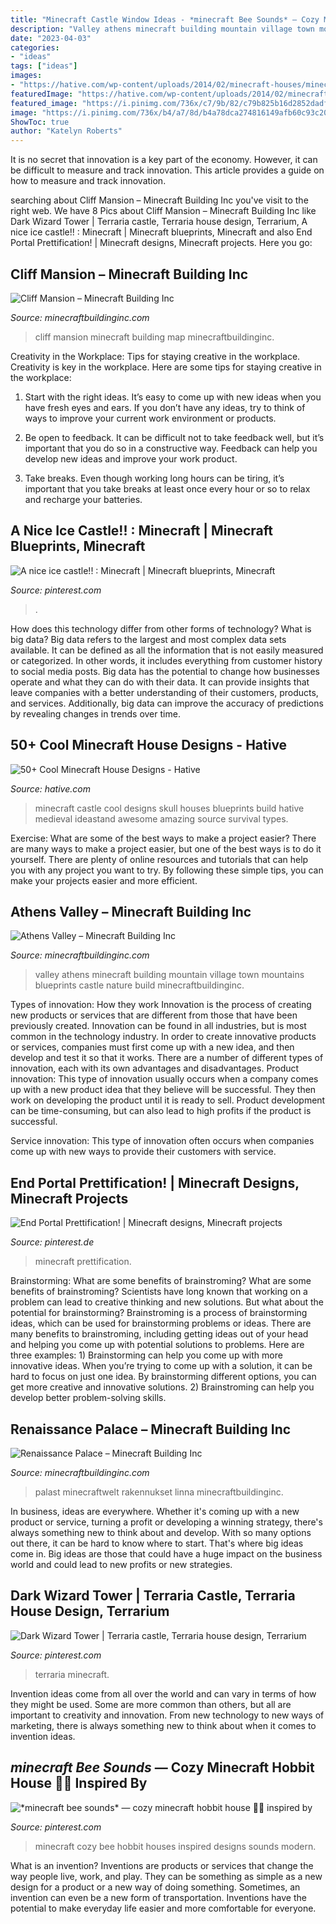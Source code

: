 ```yaml
---
title: "Minecraft Castle Window Ideas - *minecraft Bee Sounds* — Cozy Minecraft Hobbit House 🍄🌿 Inspired By"
description: "Valley athens minecraft building mountain village town mountains blueprints castle nature build minecraftbuildinginc"
date: "2023-04-03"
categories:
- "ideas"
tags: ["ideas"]
images:
- "https://hative.com/wp-content/uploads/2014/02/minecraft-houses/minecraft-skull-castle-3.jpg"
featuredImage: "https://hative.com/wp-content/uploads/2014/02/minecraft-houses/minecraft-skull-castle-3.jpg"
featured_image: "https://i.pinimg.com/736x/c7/9b/82/c79b825b16d2852dadf5f2f0a81bd229.jpg"
image: "https://i.pinimg.com/736x/b4/a7/8d/b4a78dca274816149afb60c93c206044.jpg"
ShowToc: true
author: "Katelyn Roberts"
---
```



It is no secret that innovation is a key part of the economy. However, it can be difficult to measure and track innovation. This article provides a guide on how to measure and track innovation.

	

		
searching about Cliff Mansion – Minecraft Building Inc you've visit to the right web. We have 8 Pics about Cliff Mansion – Minecraft Building Inc like Dark Wizard Tower | Terraria castle, Terraria house design, Terrarium, A nice ice castle!! : Minecraft | Minecraft blueprints, Minecraft and also End Portal Prettification! | Minecraft designs, Minecraft projects. Here you go:
		
    
## Cliff Mansion – Minecraft Building Inc

<img loading=lazy src="https://minecraftbuildinginc.com/wp-content/uploads/2014/03/cliff-mansion-minecraft-building-ideas-8.jpg" onerror="this.onerror=null;this.src='https://tse3.mm.bing.net/th?id=OIP.qB6k9-f3IrRylJ94rdODIwHaEW&amp;pid=15.1';" alt="Cliff Mansion – Minecraft Building Inc">

_Source: minecraftbuildinginc.com_

>cliff mansion minecraft building map minecraftbuildinginc. 

	

Creativity in the Workplace: Tips for staying creative in the workplace.
Creativity is key in the workplace. Here are some tips for staying creative in the workplace:
1. Start with the right ideas. It’s easy to come up with new ideas when you have fresh eyes and ears. If you don’t have any ideas, try to think of ways to improve your current work environment or products.

2. Be open to feedback. It can be difficult not to take feedback well, but it’s important that you do so in a constructive way. Feedback can help you develop new ideas and improve your work product.

3. Take breaks. Even though working long hours can be tiring, it’s important that you take breaks at least once every hour or so to relax and recharge your batteries.

    
## A Nice Ice Castle!! : Minecraft | Minecraft Blueprints, Minecraft

<img loading=lazy src="https://i.pinimg.com/736x/be/60/52/be60527ea3f3e610624a905ffa100577.jpg" onerror="this.onerror=null;this.src='https://tse3.mm.bing.net/th?id=OIP.8sDURDHtgGBKBTsIytLhuQHaD3&amp;pid=15.1';" alt="A nice ice castle!! : Minecraft | Minecraft blueprints, Minecraft">

_Source: pinterest.com_

>. 

	

How does this technology differ from other forms of technology?
What is big data? Big data refers to the largest and most complex data sets available. It can be defined as all the information that is not easily measured or categorized. In other words, it includes everything from customer history to social media posts.
Big data has the potential to change how businesses operate and what they can do with their data. It can provide insights that leave companies with a better understanding of their customers, products, and services. Additionally, big data can improve the accuracy of predictions by revealing changes in trends over time.

    
## 50+ Cool Minecraft House Designs - Hative

<img loading=lazy src="https://hative.com/wp-content/uploads/2014/02/minecraft-houses/minecraft-skull-castle-3.jpg" onerror="this.onerror=null;this.src='https://tse3.mm.bing.net/th?id=OIP.rQS27eKKIE5hczcEvHRrVwHaEK&amp;pid=15.1';" alt="50+ Cool Minecraft House Designs - Hative">

_Source: hative.com_

>minecraft castle cool designs skull houses blueprints build hative medieval ideastand awesome amazing source survival types. 

	

Exercise: What are some of the best ways to make a project easier?
There are many ways to make a project easier, but one of the best ways is to do it yourself. There are plenty of online resources and tutorials that can help you with any project you want to try. By following these simple tips, you can make your projects easier and more efficient.

    
## Athens Valley – Minecraft Building Inc

<img loading=lazy src="http://minecraftbuildinginc.com/wp-content/uploads/2015/02/Athens-Valley-village-mountain-town-minecraft-building-ideas-blueprints-3.jpg" onerror="this.onerror=null;this.src='https://tse1.mm.bing.net/th?id=OIP.7w8jRsdJueBfnCmE_ohd5gHaD0&amp;pid=15.1';" alt="Athens Valley – Minecraft Building Inc">

_Source: minecraftbuildinginc.com_

>valley athens minecraft building mountain village town mountains blueprints castle nature build minecraftbuildinginc. 

	

Types of innovation: How they work
Innovation is the process of creating new products or services that are different from those that have been previously created. Innovation can be found in all industries, but is most common in the technology industry. In order to create innovative products or services, companies must first come up with a new idea, and then develop and test it so that it works. There are a number of different types of innovation, each with its own advantages and disadvantages. 
Product innovation: This type of innovation usually occurs when a company comes up with a new product idea that they believe will be successful. They then work on developing the product until it is ready to sell. Product development can be time-consuming, but can also lead to high profits if the product is successful. 

Service innovation: This type of innovation often occurs when companies come up with new ways to provide their customers with service.

    
## End Portal Prettification! | Minecraft Designs, Minecraft Projects

<img loading=lazy src="https://i.pinimg.com/736x/b4/a7/8d/b4a78dca274816149afb60c93c206044.jpg" onerror="this.onerror=null;this.src='https://tse1.mm.bing.net/th?id=OIP.5VyY9e-Z4JNA0xkgxFFY4AHaEK&amp;pid=15.1';" alt="End Portal Prettification! | Minecraft designs, Minecraft projects">

_Source: pinterest.de_

>minecraft prettification. 

	

Brainstorming: What are some benefits of brainstroming?
What are some benefits of brainstroming? Scientists have long known that working on a problem can lead to creative thinking and new solutions. But what about the potential for brainstorming? Brainstroming is a process of brainstorming ideas, which can be used for brainstorming problems or ideas. There are many benefits to brainstroming, including getting ideas out of your head and helping you come up with potential solutions to problems. Here are three examples: 1) Brainstorming can help you come up with more innovative ideas. When you’re trying to come up with a solution, it can be hard to focus on just one idea. By brainstorming different options, you can get more creative and innovative solutions. 2) Brainstroming can help you develop better problem-solving skills.

    
## Renaissance Palace – Minecraft Building Inc

<img loading=lazy src="https://minecraftbuildinginc.com/wp-content/uploads/2013/10/Renaissance-Palace-minecraft-building-ideas-3.jpg" onerror="this.onerror=null;this.src='https://tse4.mm.bing.net/th?id=OIP.8sseZiOs0PlXDaeoSTsquwHaHa&amp;pid=15.1';" alt="Renaissance Palace – Minecraft Building Inc">

_Source: minecraftbuildinginc.com_

>palast minecraftwelt rakennukset linna minecraftbuildinginc. 

	

In business, ideas are everywhere. Whether it's coming up with a new product or service, turning a profit or developing a winning strategy, there's always something new to think about and develop. With so many options out there, it can be hard to know where to start. That's where big ideas come in. Big ideas are those that could have a huge impact on the business world and could lead to new profits or new strategies.

    
## Dark Wizard Tower | Terraria Castle, Terraria House Design, Terrarium

<img loading=lazy src="https://i.pinimg.com/736x/71/28/cd/7128cd2d76333a8ac0f082fdcf6e1f3d.jpg" onerror="this.onerror=null;this.src='https://tse3.mm.bing.net/th?id=OIP.V8Uq7lwxyfNPriNknDkztgHaNr&amp;pid=15.1';" alt="Dark Wizard Tower | Terraria castle, Terraria house design, Terrarium">

_Source: pinterest.com_

>terraria minecraft. 

	

Invention ideas come from all over the world and can vary in terms of how they might be used. Some are more common than others, but all are important to creativity and innovation. From new technology to new ways of marketing, there is always something new to think about when it comes to invention ideas.

    
## *minecraft Bee Sounds* — Cozy Minecraft Hobbit House 🍄🌿 Inspired By

<img loading=lazy src="https://i.pinimg.com/736x/c7/9b/82/c79b825b16d2852dadf5f2f0a81bd229.jpg" onerror="this.onerror=null;this.src='https://tse3.mm.bing.net/th?id=OIP.vD7joUOjwFlIjbilf5oz_AHaD0&amp;pid=15.1';" alt="*minecraft bee sounds* — cozy minecraft hobbit house 🍄🌿 inspired by">

_Source: pinterest.com_

>minecraft cozy bee hobbit houses inspired designs sounds modern. 

	

What is an invention?
Inventions are products or services that change the way people live, work, and play. They can be something as simple as a new design for a product or a new way of doing something. Sometimes, an invention can even be a new form of transportation. Inventions have the potential to make everyday life easier and more comfortable for everyone.

